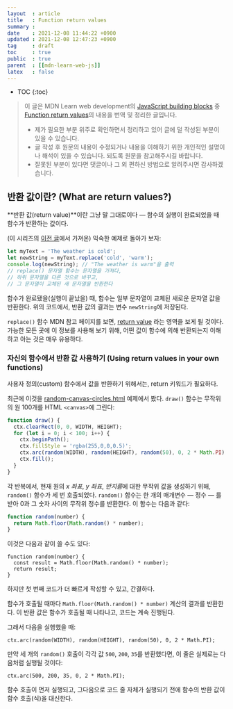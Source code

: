 ```yaml
---
layout  : article
title   : Function return values
summary : 
date    : 2021-12-08 11:44:22 +0900
updated : 2021-12-08 12:47:23 +0900
tag     : draft
toc     : true
public  : true
parent  : [[mdn-learn-web-js]]
latex   : false
---
```

* TOC
{:toc}

> 이 글은 MDN Learn web development의 [JavaScript building blocks](https://developer.mozilla.org/en-US/docs/Learn/JavaScript/Building_blocks) 중 [Function return values](https://developer.mozilla.org/en-US/docs/Learn/JavaScript/Building_blocks/Return_values)의 내용을 번역 및 정리한 글입니다.
>
> * 제가 필요한 부분 위주로 확인하면서 정리하고 있어 글에 덜 작성된 부분이 있을 수 있습니다.
> * 글 작성 후 원문의 내용이 수정되거나 내용을 이해하기 위한 개인적인 설명이나 해석이 있을 수 있습니다. 되도록 원문을 참고해주시길 바랍니다.
> * 잘못된 부분이 있다면 댓글이나 그 외 편하신 방법으로 알려주시면 감사하겠습니다.

## 반환 값이란? (What are return values?)

**반환 값(return value)**이란 그냥 말 그대로이다 — 함수의 실행이 완료되었을 때 함수가 반환하는 값이다.

(이 시리즈의 [이전 글](https://developer.mozilla.org/en-US/docs/Learn/JavaScript/Building_blocks/Functions#built-in_browser_functions)에서 가져온) 익숙한 예제로 돌아가 보자:

```js
let myText = 'The weather is cold';
let newString = myText.replace('cold', 'warm');
console.log(newString); // "The weather is warm"을 출력
// replace() 문자열 함수는 문자열을 가져다,
// 하위 문자열을 다른 것으로 바꾸고,
// 그 문자열이 교체된 새 문자열을 반환한다
```

함수가 완료됐을(실행이 끝났을) 때, 함수는 일부 문자열이 교체된 새로운 문자열 값을 반환한다. 위의 코드에서, 반환 값의 결과는 변수 `newString`에 저장된다.

`replace()` 함수 MDN 참고 페이지를 보면, [return value](https://developer.mozilla.org/en-US/docs/Web/JavaScript/Reference/Global_Objects/String/replace#return_value) 라는 영역을 보게 될 것이다. 가능한 모든 곳에 이 정보를 사용해 보기 위해, 어떤 값이 함수에 의해 반환되는지 이해하고 아는 것은 매우 유용하다.

### 자신의 함수에서 반환 값 사용하기 (Using return values in your own functions)

사용자 정의(custom) 함수에서 값을 반환하기 위해서는, return 키워드가 필요하다.

최근에 이것을 [random-canvas-circles.html](https://github.com/mdn/learning-area/blob/main/javascript/building-blocks/loops/random-canvas-circles.html) 예제에서 봤다. `draw()` 함수는 무작위의 원 100개를 HTML `<canvas>`에 그린다:

```js
function draw() {
  ctx.clearRect(0, 0, WIDTH, HEIGHT);
  for (let i = 0; i < 100; i++) {
    ctx.beginPath();
    ctx.fillStyle = 'rgba(255,0,0,0.5)';
    ctx.arc(random(WIDTH), random(HEIGHT), random(50), 0, 2 * Math.PI);
    ctx.fill();
  }
}
```

각 반복에서, 현재 원의 *x 좌표*, *y 좌표*, *반지름*에 대한 무작위 값을 생성하기 위해, `random()` 함수가 세 번 호출되었다. `random()` 함수는 한 개의 매개변수 — 정수 — 를 받아 0과 그 숫자 사이의 무작위 정수를 반환한다. 이 함수는 다음과 같다:

```js
function random(number) {
  return Math.floor(Math.random() * number);
}
```

이것은 다음과 같이 쓸 수도 있다:

```
function random(number) {
  const result = Math.floor(Math.random() * number);
  return result;
}
```

하지만 첫 번째 코드가 더 빠르게 작성할 수 있고, 간결하다.

함수가 호출될 때마다 `Math.floor(Math.random() * number)` 계산의 결과를 반환한다. 이 반환 값은 함수가 호출될 때 나타나고, 코드는 계속 진행된다.

그래서 다음을 실행했을 때:

```
ctx.arc(random(WIDTH), random(HEIGHT), random(50), 0, 2 * Math.PI);
```

만약 세 개의 `random()` 호출이 각각 값 `500`, `200`, `35`를 반환했다면, 이 줄은 실제로는 다음처럼 실행될 것이다:

```
ctx.arc(500, 200, 35, 0, 2 * Math.PI);
```

함수 호출이 먼저 실행되고, 그다음으로 코드 줄 자체가 실행되기 전에 함수의 반환 값이 함수 호출(식)을 대신한다.
